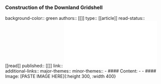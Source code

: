 ### Construction of the Downland Gridshell
background-color:: green
authors:: [[]]
type:: [[article]]
read-status:: [[read]]
published:: [[]] 
link:: ![weald_and_downland_structures_paper_with_pics.pdf](../assets/weald_and_downland_structures_paper_with_pics_1702369207722_0.pdf) 
additional-links::
major-themes::
minor-themes::
	- #### Content:
	-
	- #### Image:
	  [PASTE IMAGE HERE]{:height 300, :width 400}